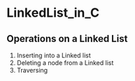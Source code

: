 # LinkedList_in_C 
## Operations on a Linked List
1. Inserting into a Linked list
2. Deleting a node from a Linked list
3. Traversing
 
   
